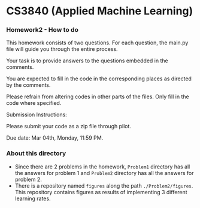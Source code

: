 # CS3840 (Applied Machine Learning)

### Homework2 - How to do

This homework consists of two questions. For each question, the main.py file will guide you through the entire process.

Your task is to provide answers to the questions embedded in the comments.

You are expected to fill in the code in the corresponding places as directed by the comments.

Please refrain from altering codes in other parts of the files. Only fill in the code where specified.

Submission Instructions:

Please submit your code as a zip file through pilot.

Due date: Mar 04th, Monday, 11:59 PM.

### About this directory
- Since there are 2 problems in the homework, `Problem1` directory has all the answers for problem 1 and `Problem2` directory has all the answers for problem 2.
- There is a repository named `figures` along the path `./Problem2/figures`. This repository contains figures as results of implementing 3 different learning rates.

